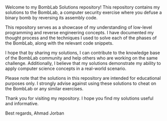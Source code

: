 Welcome to my BombLab Solutions repository! This repository contains my solutions to the BombLab, a computer security exercise where you defuse a binary bomb by reversing its assembly code.

This repository serves as a showcase of my understanding of low-level programming and reverse engineering concepts. I have documented my thought process and the techniques I used to solve each of the phases of the BombLab, along with the relevant code snippets.

I hope that by sharing my solutions, I can contribute to the knowledge base of the BombLab community and help others who are working on the same challenge. Additionally, I believe that my solutions demonstrate my ability to apply computer science concepts in a real-world scenario.

Please note that the solutions in this repository are intended for educational purposes only. I strongly advise against using these solutions to cheat on the BombLab or any similar exercises.

Thank you for visiting my repository. I hope you find my solutions useful and informative.

Best regards,
Ahmad Jorban
